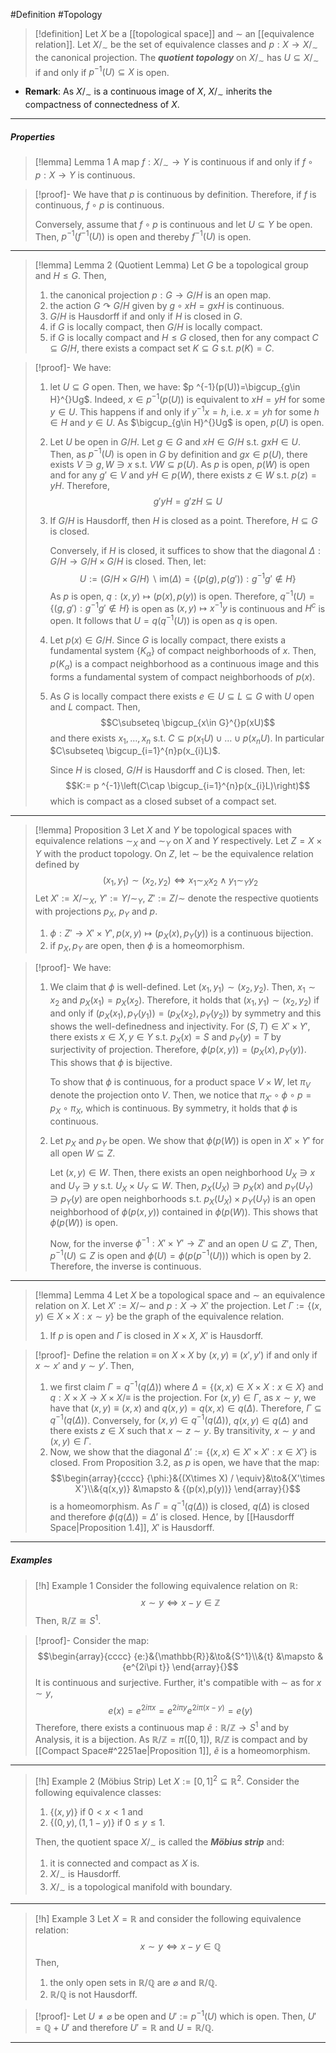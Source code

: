 #Definition #Topology 

> [!definition]
> Let $X$ be a [[topological space]] and $\sim$ an [[equivalence relation]]. Let $X /_{\sim}$ be the set of equivalence classes and $p:X \to X /_{\sim}$ the canonical projection. The ***quotient topology*** on $X /_{\sim}$ has $U\subseteq X / _\sim$ if and only if $p ^{-1}(U)\subseteq X$ is open.
- **Remark**: As $X / _\sim$ is a continuous image of $X$, $X /_{\sim}$ inherits the compactness of connectedness of $X$.
---
##### Properties
> [!lemma] Lemma 1
> A map $f:X/_{\sim}\to Y$ is continuous if and only if $f\circ p:X\to Y$ is continuous.

> [!proof]-
> We have that $p$ is continuous by definition. Therefore, if $f$ is continuous, $f\circ p$ is continuous.
> 
> Conversely, assume that $f\circ p$ is continuous and let $U\subseteq Y$ be open. Then, $p ^{-1}(f^{-1}(U))$ is open and thereby $f^{-1}(U)$ is open.
---
> [!lemma] Lemma 2 (Quotient Lemma)
> Let $G$ be a topological group and $H\leq G$. Then, 
> 1. the canonical projection $p:G\to G / H$ is an open map.
> 2. the action $G \curvearrowright G /H$ given by $g\circ xH=gxH$ is continuous.
> 3. $G / H$ is Hausdorff if and only if $H$ is closed in $G$.
> 4. if $G$ is locally compact, then $G / H$ is locally compact.
> 5. if $G$ is locally compact and $H\leq G$ closed, then for any compact $C\subseteq G/H$, there exists a compact set $K\subseteq G$ s.t. $p(K)=C$.

> [!proof]-
> We have:
> 1. let $U\subseteq G$ open. Then, we have: $p ^{-1}(p(U))=\bigcup_{g\in H}^{}Ug$. Indeed, $x\in p ^{-1}(p(U))$ is equivalent to $xH=yH$ for some $y\in U$. This happens if and only if $y^{-1}x=h$, i.e. $x=yh$ for some $h\in H$ and $y\in U$. As $\bigcup_{g\in H}^{}Ug$ is open, $p(U)$ is open.
> 2. Let $U$ be open in $G / H$. Let $g\in G$ and $xH\in G / H$ s.t. $gxH\in U$. Then, as $p ^{-1}(U)$ is open in $G$ by definition and $gx\in p(U)$, there exists $V\ni g,W\ni x$ s.t. $VW\subseteq p(U)$. As $p$ is open, $p(W)$ is open and for any $g'\in V$ and $yH\in p(W)$, there exists $z\in W$ s.t. $p(z)=yH$. Therefore, $$g'yH=g'zH\subseteq U$$
> 3. If $G / H$ is Hausdorff, then $H$ is closed as a point. Therefore, $H\subseteq G$ is closed. 
>    
>    Conversely, if $H$ is closed, it suffices to show that the diagonal $\Delta:G / H\to G / H\times G / H$ is closed. Then, let: $$U:=(G / H \times G / H )\backslash\text{im}(\Delta)=\{ (p(g),p(g')):g^{-1}g'\notin H \}$$As $p$ is open, $q:(x,y)\mapsto(p(x),p(y))$ is open. Therefore, $q^{-1}(U)=\{ (g,g'):g^{-1}g'\notin H \}$ is open as $(x,y)\mapsto x ^{-1}y$ is continuous and $H^c$ is open. It follows that $U=q(q^{-1}(U))$ is open as $q$ is open. 
> 4. Let $p(x)\in G / H$. Since $G$ is locally compact, there exists a fundamental system $\{ K_{\alpha} \}$ of compact neighborhoods of $x$. Then, $p(K_{\alpha})$ is a compact neighborhood as a continuous image and this forms a fundamental system of compact neighborhoods of $p(x)$. 
> 5. As $G$ is locally compact there exists $e\in U\subseteq L\subseteq G$ with $U$ open and $L$ compact. Then, $$C\subseteq \bigcup_{x\in G}^{}p(xU)$$and there exists $x_{1},\dots,x_{n}$ s.t. $C\subseteq p(x_{1}U)\cup\dots \cup p(x_{n}U)$. In particular $C\subseteq \bigcup_{i=1}^{n}p(x_{i}L)$. 
>    
>    Since $H$ is closed, $G / H$ is Hausdorff and $C$ is closed. Then, let: $$K:= p ^{-1}\left(C\cap \bigcup_{i=1}^{n}p(x_{i}L)\right)$$which is compact as a closed subset of a compact set. 
---
> [!lemma] Proposition 3
> Let $X$ and $Y$ be topological spaces with equivalence relations $\sim_{X}$ and $\sim_{Y}$ on $X$ and $Y$ respectively. Let $Z=X\times Y$ with the product topology. On $Z$, let $\sim$ be the equivalence relation defined by $$(x_{1},y_{1})\sim(x_{2},y_{2})\iff x_{1}\sim_{X}x_{2}\land y_{1}\sim_{Y}y_{2}$$
> Let $X':=X /{\sim_{X}}$, $Y':=Y /\sim_{Y}$, $Z':= Z /\sim$  denote the respective quotients with projections $p_{X}$, $p_{Y}$ and $p$.
> 1. $\phi:Z'\to X'\times Y',p(x,y)\mapsto (p_{X}(x),p_{Y}(y))$ is a continuous bijection.
> 2. if $p_{X},p_{Y}$ are open, then $\phi$ is a homeomorphism.

> [!proof]-
> We have:
> 1. We claim that $\phi$ is well-defined. Let $(x_{1},y_{1})\sim(x_{2},y_{2})$. Then, $x_{1}\sim x_{2}$ and $p_{X}(x_{1})=p_{X}(x_{2})$. Therefore, it holds that $(x_{1},y_{1})\sim(x_{2},y_{2})$ if and only if $(p_{X}(x_{1}),p_{Y}(y_{1}))=(p_{X}(x_{2}),p_{Y}(y_{2}))$ by symmetry and this shows the well-definedness and injectivity. For $(S,T)\in X'\times Y'$, there exists $x\in X,y\in Y$ s.t. $p_{X}(x)=S$ and $p_{Y}(y)=T$ by surjectivity of projection. Therefore, $\phi(p(x,y))=(p_{X}(x),p_{Y}(y))$. This shows that $\phi$ is bijective. 
>    
>    To show that $\phi$ is continuous, for a product space $V\times W$, let $\pi_{V}$ denote the projection onto $V$. Then, we notice that $\pi_{X'}\circ\phi \circ p=p_{X}\circ \pi_{X}$, which is continuous. By symmetry, it holds that $\phi$ is continuous.
> 2. Let $p_{X}$ and $p_{Y}$ be open. We show that $\phi(p(W))$ is open in $X'\times Y'$ for all open $W\subseteq Z$.
>    
>    Let $(x,y)\in W$. Then, there exists an open neighborhood $U_{X}\ni x$ and $U_{Y}\ni y$ s.t. $U_{X}\times U_{Y}\subseteq W$. Then, $p_{X}(U_{X})\ni p_{X}(x)$ and $p_{Y}(U_{Y})\ni p_{Y}(y)$ are open neighborhoods s.t. $p_{X}(U_{X})\times p_{Y}(U_{Y})$ is an open neighborhood of $\phi(p(x,y))$ contained in $\phi(p(W))$. This shows that $\phi(p(W))$ is open.
>    
>    Now, for the inverse $\phi ^{-1}:X'\times Y'\to Z'$ and an open $U\subseteq Z'$, Then, $p ^{-1}(U)\subseteq Z$ is open and $\phi(U)=\phi(p(p ^{-1}(U)))$ which is open by 2. Therefore, the inverse is continuous.
---
> [!lemma] Lemma 4
> Let $X$ be a topological space and $\sim$ an equivalence relation on $X$. Let $X':= X / \sim$ and $p:X\to X'$ the projection. Let $\Gamma:=\{ (x,y)\in X\times X:x \sim y \}$ be the graph of the equivalence relation. 
> 1. If $p$ is open and $\Gamma$ is closed in $X\times X$, $X'$ is Hausdorff.

> [!proof]-
> Define the relation $\equiv$ on $X\times X$ by $(x,y)\equiv(x',y')$ if and only if $x\sim x'$ and $y\sim y'$. Then, 
> 1. we first claim $\Gamma=q^{-1}(q(\Delta))$ where $\Delta=\{ (x,x)\in X\times X: x\in X \}$ and  $q:X\times X\to X\times X / \equiv$ is the projection. For $(x,y)\in \Gamma$, as $x\sim y$, we have that $(x,y)\equiv(x,x)$ and $q(x,y)=q(x,x)\in q(\Delta)$. Therefore, $\Gamma \subseteq q^{-1}(q(\Delta))$. Conversely, for $(x,y)\in q^{-1}(q(\Delta))$, $q(x,y)\in q(\Delta)$ and there exists $z\in X$ such that $x \sim z\sim y$. By transitivity, $x\sim y$ and $(x,y)\in \Gamma$.
> 2. Now, we show that the diagonal $\Delta':=\{ (x,x)\in X'\times X': x\in X' \}$ is closed. From Proposition 3.2, as $p$ is open, we have that the map: $$\begin{array}{cccc} {\phi:}&{(X\times X) / \equiv}&\to&{X'\times X'}\\&{q(x,y)} &\mapsto & {(p(x),p(y))} \end{array}{}$$is a homeomorphism. As $\Gamma=q^{-1}(q(\Delta))$ is closed, $q(\Delta)$ is closed and therefore $\phi(q(\Delta))=\Delta'$ is closed. Hence, by [[Hausdorff Space|Proposition 1.4]], $X'$ is Hausdorff.

---
##### Examples
> [!h] Example 1
> Consider the following equivalence relation on $\mathbb{R}$: $$x\sim y \iff x-y\in \mathbb{Z}$$Then, $\mathbb{R} / \mathbb{Z}\cong S^1$.

> [!proof]-
> Consider the map: $$\begin{array}{cccc} {e:}&{\mathbb{R}}&\to&{S^1}\\&{t} &\mapsto & {e^{2i\pi t}} \end{array}{}$$It is continuous and surjective. Further, it's compatible with $\sim$ as for $x\sim y$, $$e(x)=e^{2i\pi x}=e^{2i\pi y}e^{2i\pi(x-y)}=e(y)$$Therefore, there exists a continuous map $\tilde{e}:\mathbb{R} / \mathbb{Z}\to S^1$ and by Analysis, it is a bijection. As $\mathbb{R} / \mathbb{Z}=\pi([0,1])$, $\mathbb{R} / \mathbb{Z}$ is compact and by [[Compact Space#^2251ae|Proposition 1]], $\tilde{e}$ is a homeomorphism.
---
> [!h] Example 2 (Möbius Strip)
> Let $X:=[0,1]^{2}\subseteq \mathbb{R}^2$. Consider the following equivalence classes: 
> 1. $\{ (x,y) \}$ if $0<x<1$ and 
> 2. $\{ (0,y),(1,1-y) \}$ if $0\leq y\leq 1$.
> 
> Then, the quotient space $X / _\sim$ is called the ***Möbius strip*** and:
> 1. it is connected and compact as $X$ is.
> 2. $X/_{\sim}$ is Hausdorff.
> 3. $X / _\sim$ is a topological manifold with boundary.
---
> [!h] Example 3
> Let $X=\mathbb{R}$ and consider the following equivalence relation: $$x\sim y\iff x-y\in \mathbb{Q}$$Then, 
> 1. the only open sets in $\mathbb{R} / \mathbb{Q}$ are $\varnothing$ and $\mathbb{R} / \mathbb{Q}$.
> 2. $\mathbb{R} / \mathbb{Q}$ is not Hausdorff.

> [!proof]-
> Let $U\neq \varnothing$ be open and $U':=p ^{-1}(U)$ which is open. Then, $U'=\mathbb{Q}+U'$ and therefore $U'=\mathbb{R}$ and $U=\mathbb{R} / \mathbb{Q}$.
---

